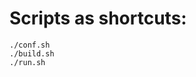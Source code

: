 Scripts as shortcuts:
=======================================

    ./conf.sh
    ./build.sh
    ./run.sh
